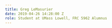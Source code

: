 ```yaml
---
title: Greg LeMasurier
date: 2019-04-26 14:28:00 Z
role: Student at UMass Lowell, FRC 5962 Alumnus
---
```


